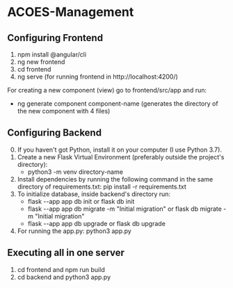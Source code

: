 # ACOES-Management

## Configuring Frontend 

1. npm install @angular/cli
2. ng new frontend
3. cd frontend
4. ng serve (for running frontend in http://localhost:4200/)

For creating a new component (view) go to frontend/src/app and run:
- ng generate component component-name (generates the directory of the new component with 4 files)

## Configuring Backend

0. If you haven't got Python, install it on your computer (I use Python 3.7).
1. Create a new Flask Virtual Environment (preferably outside the project's directory):
    - python3 -m venv directory-name
2. Install dependencies by running the following command in the same directory of requirements.txt: pip install -r requirements.txt
3. To initialize database, inside backend's directory run:
    - flask --app app db init or flask db init
    - flask --app app db migrate -m "Initial migration" or flask db migrate -m "Initial migration"
    - flask --app app db upgrade or flask db upgrade
4. For running the app.py: python3 app.py

## Executing all in one server

1. cd frontend and npm run build
2. cd backend and python3 app.py
